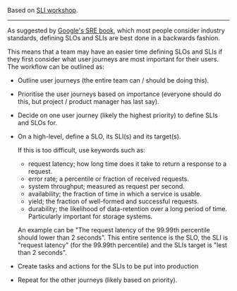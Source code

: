 Based on [SLI workshop](https://gds-way.cloudapps.digital/standards/slis.html).

----

As suggested by [Google's SRE book](https://landing.google.com/sre/sre-book/toc/index.html),
which most people consider industry standards, defining SLOs and SLIs are best done in a
backwards fashion.

This means that a team may have an easier time defining SLOs and SLIs if they first consider
what user journeys are most important for their users. The workflow can be outlined as:

- Outline user journeys (the entire team can / should be doing this).
- Prioritise the user journeys based on importance (everyone should do this, but project / product manager has last say).
- Decide on one user journey (likely the highest priority) to define SLIs and SLOs for.
- On a high-level, define a SLO, its SLI(s) and its target(s). 

  If this is too difficult, use keywords such as:
  - request latency; how long time does it take to return a response to a request.
  - error rate; a percentile or fraction of received requests.
  - system throughput; measured as request per second.
  - availability; the fraction of time in which a service is usable.
  - yield; the fraction of well-formed and successful requests.
  - durability; the likelihood of data-retention over a long period of time. Particularly important for storage systems.

  An example can be "The request latency of the 99.99th percentile should lower than 2 seconds".
  This entire sentence is the SLO, the SLI is "request latency" (for the 99.99th percentile)
  and the SLIs target is "lest than 2 seconds".

- Create tasks and actions for the SLIs to be put into production
- Repeat for the other journeys (likely based on priority).